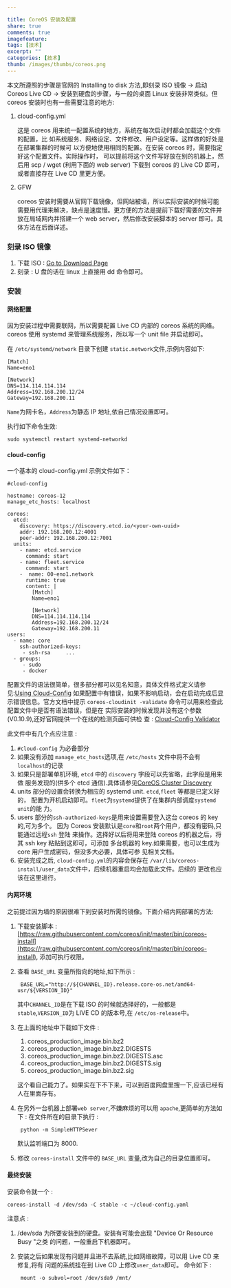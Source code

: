 ```yaml
---

title: CoreOS 安装及配置
share: true
comments: true
imagefeature:
tags: [技术]
excerpt: ""
categories: [技术]
thumb: /images/thumbs/coreos.png
---
```



本文所遵照的步骤是官网的 Installing to disk 方法,即刻录 ISO 镜像 -> 启动 Coreos Live CD -> 安装到硬盘的步骤，与一般的桌面 Linux 安装非常类似。但 coreos 安装时也有一些需要注意的地方:

1. cloud-config.yml

    这是 coreos 用来统一配置系统的地方，系统在每次启动时都会加载这个文件的配置，比
    如系统服务、网络设定、文件修改、用户设定等。这样做的好处是在部署集群的时候可
    以方便地使用相同的配置。在安装 coreos 时，需要指定好这个配置文件。实际操作时，
    可以提前将这个文件写好放在别的机器上，然后用 scp / wget (利用下面的 web server) 下载到 coreos 的 Live CD 即可，或者直接存在 Live CD 里更方便。
2. GFW

    coreos 安装时需要从官网下载镜像，但网站被墙，所以实际安装的时候可能需要用代理来解决，缺点是速度慢。更方便的方法是提前下载好需要的文件并放在局域网内并搭建一个 web server，然后修改安装脚本的 server 即可。具体方法在后面详述。
<!--more-->

### 刻录 ISO 镜像

 1. 下载 ISO :  [Go to Download Page](https://coreos.com/docs/running-coreos/platforms/iso/)
 2. 刻录 : U 盘的话在 linux 上直接用 dd 命令即可。
    
### 安装

#### **网络配置**
因为安装过程中需要联网，所以需要配置 Live CD 内部的 coreos 系统的网络。coreos 使用
systemd 来管理系统服务，所以写一个 unit file 并启动即可。

在 `/etc/systemd/network` 目录下创建 `static.network`文件,示例内容如下:

    [Match]
    Name=eno1

    [Network]
    DNS=114.114.114.114
    Address=192.168.200.12/24
    Gateway=192.168.200.11

`Name`为网卡名，`Address`为静态 IP 地址,依自己情况设置即可。

执行如下命令生效:

	sudo systemctl restart systemd-networkd


#### **cloud-config** 
一个基本的 cloud-config.yml 示例文件如下：

    #cloud-config

    hostname: coreos-12    
    manage_etc_hosts: localhost

    coreos:
      etcd:
        discovery: https://discovery.etcd.io/<your-own-uuid>
        addr: 192.168.200.12:4001
        peer-addr: 192.168.200.12:7001
      units:
        - name: etcd.service
          command: start
        - name: fleet.service
          command: start
        -  name: 00-eno1.network
          runtime: true
          content: |
            [Match]
            Name=eno1

            [Network]
            DNS=114.114.114.114
            Address=192.168.200.12/24
            Gateway=192.168.200.11
    users:
      - name: core
        ssh-authorized-keys:
         - ssh-rsa     ...
      - groups:
         - sudo
         - docker

配置文件的语法很简单，很多部分都可以见名知意，具体文件格式定义请参见:[Using Cloud-Config](https://coreos.com/docs/cluster-management/setup/cloudinit-cloud-config/)
如果配置中有错误，如果不影响启动，会在启动完成后显示错误信息。官方文档中提示
`coreos-cloudinit -validate` 命令可以用来检查此配置文件中是否有语法错误，但是在
实际安装的时候发现并没有这个参数(V0.10.9),还好官网提供一个在线的检测页面可供检
查 : [Cloud-Config Validator](https://coreos.com/validate/)


此文件中有几个点应注意 :

1. `#cloud-config` 为必备部分
2. 如果没有添加 `manage_etc_hosts`选项,在 `/etc/hosts` 文件中将不会有
   `localhost`的记录
3. 如果只是部署单机环境, `etcd` 中的 `discovery` 字段可以先省略，此字段是用来做
   服务发现的(供多个 etcd 通信).具体请参见[CoreOS Cluster Discovery](https://coreos.com/docs/cluster-management/setup/cluster-discovery/)
4. units 部分的设置会转换为相应的 systemd unit. `etcd`,`fleet` 等都是已定义好的，
   配置为开机启动即可。`fleet`为`systemd`提供了在集群内部调度`systemd unit`的能
   力。
5. users 部分的`ssh-authorized-keys`是用来设置需要登入这台 coreos 的 key 的,可为多个。
   因为 Coreos 安装默认是`core`和`root`两个用户，都没有密码,只能通过远程`ssh` 登陆
   来操作。选择好以后将用来登陆 coreos 的机器之后，将其 ssh key 粘贴到这即可，可添加
   多台机器的 key.如果需要，也可以生成为 core 用户生成密码，但没多大必要，具体可参
   见相关文档。
6. 安装完成之后, `cloud-config.yml`的内容会保存在
   `/var/lib/coreos-install/user_data`文件中，后续机器重启均会加载此文件。后续的
   更改也应该在这里进行。

#### **内网环境**
之前提过因为墙的原因很难下到安装时所需的镜像。下面介绍内网部署的方法:

1. 下载安装脚本 :
   [https://raw.githubusercontent.com/coreos/init/master/bin/coreos-install](https://raw.githubusercontent.com/coreos/init/master/bin/coreos-install),
   添加可执行权限。
2. 查看 `BASE_URL` 变量所指向的地址,如下所示 :

	    BASE_URL="http://${CHANNEL_ID}.release.core-os.net/amd64-usr/${VERSION_ID}"

	其中`CHANNEL_ID`是在下载 ISO 的时候就选择好的，一般都是`stable`,`VERSION_ID`为 LIVE CD 的版本号,在 `/etc/os-release`中。

3. 在上面的地址中下载如下文件 :
   1. coreos_production_image.bin.bz2
   2. coreos_production_image.bin.bz2.DIGESTS
   3. coreos_production_image.bin.bz2.DIGESTS.asc
   4. coreos_production_image.bin.bz2.DIGESTS.sig
   5. coreos_production_image.bin.bz2.sig

	这个看自己能力了。如果实在下不下来，可以到百度网盘里搜一下,应该已经有人在里面存有。
	
4. 在另外一台机器上部署`web server`,不嫌麻烦的可以用 `apache`,更简单的方法如下 :
   在文件所在的目录下执行 :

		python -m SimpleHTTPSever

	默认监听端口为 8000.

5. 修改 `coreos-install` 文件中的 `BASE_URL` 变量,改为自己的目录位置即可。

#### **最终安装**
安装命令就一个 :

    coreos-install -d /dev/sda -C stable -c ~/cloud-config.yaml

注意点 :

1. /dev/sda 为所要安装到的硬盘。安装有可能会出现 "Device Or Resource Busy "之类
   的问题，一般重启下机器即可。

2. 安装之后如果发现有问题并且进不去系统,比如网络故障，可以用 Live CD 来修复,将有
   问题的系统挂在到 Live CD 上修改`user_data`即可。 命令如下 :

		mount -o subvol=root /dev/sda9 /mnt/




	




	 
